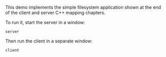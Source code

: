 This demo implements the simple filesystem application shown at the end of the
client and server C++ mapping chapters.

To run it, start the server in a window:

```
server
```

Then run the client in a separate window:

```
client
```

